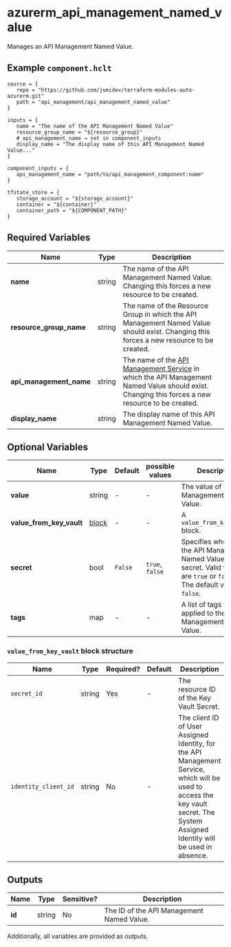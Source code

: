 # azurerm_api_management_named_value

Manages an API Management Named Value.

## Example `component.hclt`

```hcl
source = {
   repo = "https://github.com/jumidev/terraform-modules-auto-azurerm.git"   
   path = "api_management/api_management_named_value"   
}

inputs = {
   name = "The name of the API Management Named Value"   
   resource_group_name = "${resource_group}"   
   # api_management_name → set in component_inputs
   display_name = "The display name of this API Management Named Value..."   
}

component_inputs = {
   api_management_name = "path/to/api_management_component:name"   
}

tfstate_store = {
   storage_account = "${storage_account}"   
   container = "${container}"   
   container_path = "${COMPONENT_PATH}"   
}

```

## Required Variables

| Name | Type |  Description |
| ---- | --------- |  ----------- |
| **name** | string |  The name of the API Management Named Value. Changing this forces a new resource to be created. | 
| **resource_group_name** | string |  The name of the Resource Group in which the API Management Named Value should exist. Changing this forces a new resource to be created. | 
| **api_management_name** | string |  The name of the [API Management Service](api_management.html) in which the API Management Named Value should exist. Changing this forces a new resource to be created. | 
| **display_name** | string |  The display name of this API Management Named Value. | 

## Optional Variables

| Name | Type |  Default  |  possible values |  Description |
| ---- | --------- |  ----------- | ----------- | ----------- |
| **value** | string |  -  |  -  |  The value of this API Management Named Value. | 
| **value_from_key_vault** | [block](#value_from_key_vault-block-structure) |  -  |  -  |  A `value_from_key_vault` block. | 
| **secret** | bool |  `False`  |  `true`, `false`  |  Specifies whether the API Management Named Value is secret. Valid values are `true` or `false`. The default value is `false`. | 
| **tags** | map |  -  |  -  |  A list of tags to be applied to the API Management Named Value. | 

### `value_from_key_vault` block structure

| Name | Type | Required? | Default | Description |
| ---- | ---- | --------- | ------- | ----------- |
| `secret_id` | string | Yes | - | The resource ID of the Key Vault Secret. |
| `identity_client_id` | string | No | - | The client ID of User Assigned Identity, for the API Management Service, which will be used to access the key vault secret. The System Assigned Identity will be used in absence. |



## Outputs

| Name | Type | Sensitive? | Description |
| ---- | ---- | --------- | --------- |
| **id** | string | No  | The ID of the API Management Named Value. | 

Additionally, all variables are provided as outputs.
